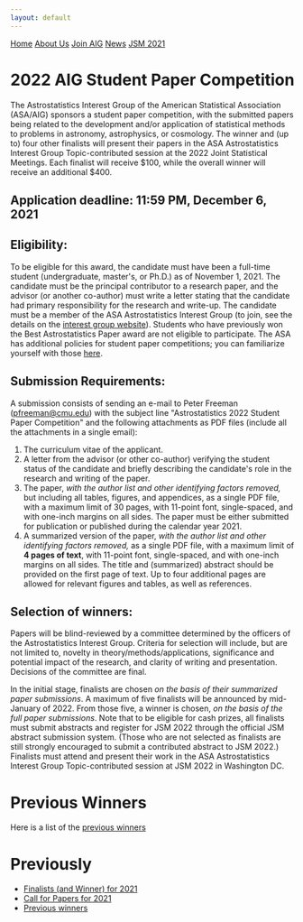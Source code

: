 ```yaml
---
layout: default
---
```


<a href="../index.html" class="btn">Home</a>
<a href="../about_us.html" class="btn">About Us</a>
<a href="../join.html" class="btn">Join AIG</a>
<a href="../news.html" class="btn">News</a>
<a href="../jsm2021/" class="btn">JSM 2021</a>

# 2022 AIG Student Paper Competition

The Astrostatistics Interest Group of the American Statistical Association (ASA/AIG) sponsors a student paper competition, with the submitted papers being related to the development and/or application of statistical methods to problems in astronomy, astrophysics, or cosmology. The winner and (up to) four other finalists will present their papers in the ASA Astrostatistics Interest Group Topic-contributed session at the 2022 Joint Statistical Meetings. Each finalist will receive $100, while the overall winner will receive an additional $400.

## Application deadline: 11:59 PM, December 6, 2021

## Eligibility:

To be eligible for this award, the candidate must have been a full-time student (undergraduate, master's, or Ph.D.) as of November 1, 2021. The candidate must be the principal contributor to a research paper, and the advisor (or another co-author) must write a letter stating that the candidate had primary responsibility for the research and write-up. The candidate must be a member of the ASA Astrostatistics Interest Group (to join, see the details on the [interest group website](../join.html)). Students who have previously won the Best Astrostatistics Paper award are not eligible to participate. The ASA has additional policies for student paper competitions; you can familiarize yourself with those [here](http://www.amstat.org/ASA/Your-Career/Student-Paper-Competitions.aspx).

## Submission Requirements:

A submission consists of sending an e-mail to Peter Freeman (pfreeman@cmu.edu) with the subject line "Astrostatistics 2022 Student Paper Competition" and the following attachments as PDF files (include all the attachments in a single email):

1. The curriculum vitae of the applicant.
2. A letter from the advisor (or other co-author) verifying the student status of the candidate and briefly describing the candidate's role in the research and writing of the paper.
3. The paper, *with the author list and other identifying factors removed,* but including all tables, figures, and appendices, as a single PDF file, with a maximum limit of 30 pages, with 11-point font, single-spaced, and with one-inch margins on all sides. The paper must be either submitted for publication or published during the calendar year 2021.
4. A summarized version of the paper, *with the author list and other identifying factors removed,* as a single PDF file, with a maximum limit of **4 pages of text**, with 11-point font, single-spaced, and with one-inch margins on all sides. The title and (summarized) abstract should be provided on the first page of text. Up to four additional pages are allowed for relevant figures and tables, as well as references.

## Selection of winners:

Papers will be blind-reviewed by a committee determined by the officers of the Astrostatistics Interest Group. Criteria for selection will include, but are not limited to, novelty in theory/methods/applications, significance and potential impact of the research, and clarity of writing and presentation. Decisions of the committee are final. 

In the initial stage, finalists are chosen *on the basis of their summarized paper submissions*. A maximum of five finalists will be announced by mid-January of 2022. From those five, a winner is chosen, *on the basis of the full paper submissions*. Note that to be eligible for cash prizes, all finalists must submit abstracts and register for JSM 2022 through the official JSM abstract submission system. (Those who are not selected as finalists are still strongly encouraged to submit a contributed abstract to JSM 2022.) Finalists must attend and present their work in the ASA Astrostatistics Interest Group Topic-contributed session at JSM 2022 in Washington DC.

# Previous Winners
Here is a list of the [previous winners](./winners.html)

# Previously

* [Finalists (and Winner) for 2021](./results_2021.html)
* [Call for Papers for 2021](./contest_2021.html)
* [Previous winners](./winners.html)
